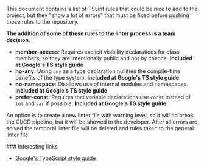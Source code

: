 This document contains a list of TSLint rules that could be nice to add to the project, but they "show a lot of errors" that must be fixed before pushing those rules to the repository.

__The addition of some of these rules to the linter process is  a team decision.__

* **member-access**: Requires explicit visibility declarations for class members, so they are intentionally public and not by chance. **Included at Google's TS style guide**
* **no-any**: Using `any` as a type declaration nullifies the compile-time benefits of the type system. **Included at Google's TS style guide**
* **no-namespace**: Disallows use of internal modules and namespaces. **Included at Google's TS style guide**
* **prefer-const**: Requires that variable declarations use `const` instead of `let` and `var` if possible. **Included at Google's TS style guide**

An option is to create a new linter file with warning level, so it will no break the CI/CD pipeline, but it will be showed to the developer. After all errors are solved the temporal linter file will be deleted and rules taken to the general linter file.

### Interesting links

* [Google's TypeScript style guide](https://github.com/google/ts-style)
